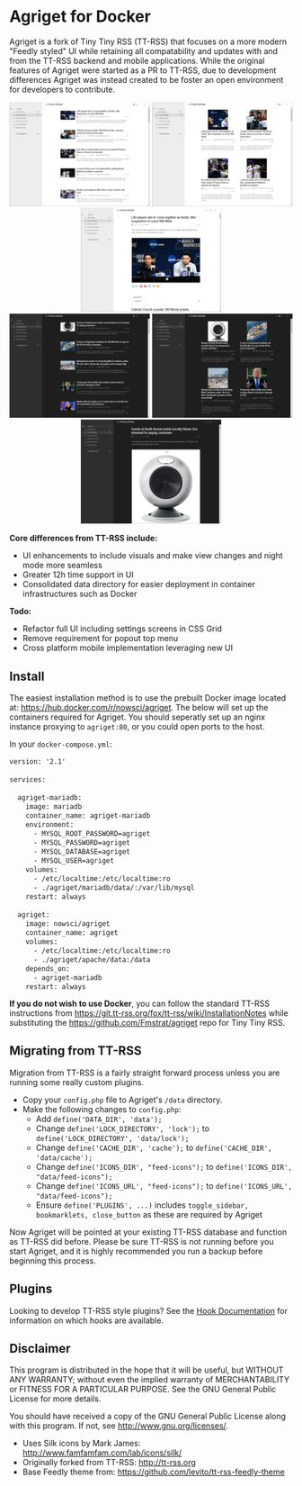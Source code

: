Agriget for Docker
=======

Agriget is a fork of Tiny Tiny RSS (TT-RSS) that focuses on a more modern "Feedly styled" UI while retaining all compatability and updates with and from the TT-RSS backend and mobile applications. While the original features of Agriget were started as a PR to TT-RSS, due to development differences Agriget was instead created to be foster an open environment for developers to contribute.

<div align="center">
    <img src="https://raw.githubusercontent.com/Fmstrat/agriget/master/screenshots/1.png" width="250"> 
    <img src="https://raw.githubusercontent.com/Fmstrat/agriget/master/screenshots/2.png" width="250"> 
    <img src="https://raw.githubusercontent.com/Fmstrat/agriget/master/screenshots/3.png" width="250">
    <br>
    <img src="https://raw.githubusercontent.com/Fmstrat/agriget/master/screenshots/4.png" width="250"> 
    <img src="https://raw.githubusercontent.com/Fmstrat/agriget/master/screenshots/5.png" width="250"> 
    <img src="https://raw.githubusercontent.com/Fmstrat/agriget/master/screenshots/6.png" width="250">
    <br>
</div>

**Core differences from TT-RSS include:**
- UI enhancements to include visuals and make view changes and night mode more seamless
- Greater 12h time support in UI
- Consolidated data directory for easier deployment in container infrastructures such as Docker

**Todo:**
- Refactor full UI including settings screens in CSS Grid
- Remove requirement for popout top menu
- Cross platform mobile implementation leveraging new UI

Install
-------
The easiest installation method is to use the prebuilt Docker image located at: https://hub.docker.com/r/nowsci/agriget. The below will set up the containers required for Agriget. You should seperatly set up an nginx instance proxying to `agriget:80`, or you could open ports to the host.

In your `docker-compose.yml`:
```
version: '2.1'

services:

  agriget-mariadb:
    image: mariadb
    container_name: agriget-mariadb
    environment:
      - MYSQL_ROOT_PASSWORD=agriget
      - MYSQL_PASSWORD=agriget
      - MYSQL_DATABASE=agriget
      - MYSQL_USER=agriget
    volumes:
      - /etc/localtime:/etc/localtime:ro
      - ./agriget/mariadb/data/:/var/lib/mysql
    restart: always

  agriget:
    image: nowsci/agriget
    container_name: agriget
    volumes:
      - /etc/localtime:/etc/localtime:ro
      - ./agriget/apache/data:/data
    depends_on:
      - agriget-mariadb
    restart: always
```

**If you do not wish to use Docker**, you can follow the standard TT-RSS instructions from https://git.tt-rss.org/fox/tt-rss/wiki/InstallationNotes while substituting the https://github.com/Fmstrat/agriget repo for Tiny Tiny RSS.

Migrating from TT-RSS
---------------------
Migration from TT-RSS is a fairly straight forward process unless you are running some really custom plugins. 
- Copy your `config.php` file to Agriget's `/data` directory.
- Make the following changes to `config.php`:
  - Add `define('DATA_DIR', 'data');`
  - Change `define('LOCK_DIRECTORY', 'lock');` to `define('LOCK_DIRECTORY', 'data/lock');`
  - Change `define('CACHE_DIR', 'cache');` to `define('CACHE_DIR', 'data/cache');`
  - Change `define('ICONS_DIR', "feed-icons");` to `define('ICONS_DIR', "data/feed-icons");`
  - Change `define('ICONS_URL', "feed-icons");` to `define('ICONS_URL', "data/feed-icons");`
  - Ensure `define('PLUGINS', ...)` includes `toggle_sidebar, bookmarklets, close_button` as these are required by Agriget

Now Agriget will be pointed at your existing TT-RSS database and function as TT-RSS did before. Please be sure TT-RSS is not running before you start Agriget, and it is highly recommended you run a backup before beginning this process.

Plugins
-------
Looking to develop TT-RSS style plugins? See the [Hook Documentation](https://github.com/Fmstrat/agriget/blob/master/PLUGINHOOKS.md) for information on which hooks are available.

Disclaimer
----------
This program is distributed in the hope that it will be useful, but WITHOUT ANY WARRANTY; without even the implied warranty of MERCHANTABILITY or FITNESS FOR A PARTICULAR PURPOSE.  See the GNU General Public License for more details.

You should have received a copy of the GNU General Public License along with this program.  If not, see <http://www.gnu.org/licenses/>.

- Uses Silk icons by Mark James: http://www.famfamfam.com/lab/icons/silk/
- Originally forked from TT-RSS: http://tt-rss.org
- Base Feedly theme from: https://github.com/levito/tt-rss-feedly-theme
